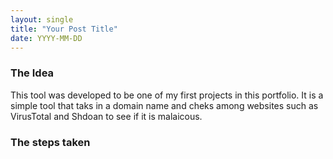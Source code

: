 ```yaml
---
layout: single
title: "Your Post Title"
date: YYYY-MM-DD
---
```


### The Idea
This tool was developed to be one of my first projects in this portfolio. It is a simple tool that taks in a domain name and cheks among websites such as VirusTotal and Shdoan to see if it is malaicous. 


### The steps taken

